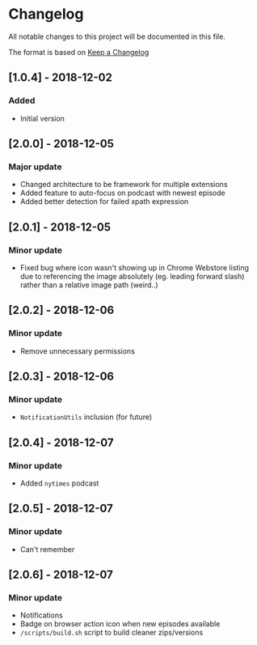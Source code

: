 # Changelog
All notable changes to this project will be documented in this file.

The format is based on [Keep a Changelog](https://keepachangelog.com/en/1.0.0/)

## [1.0.4] - 2018-12-02
### Added
- Initial version

## [2.0.0] - 2018-12-05
### Major update
- Changed architecture to be framework for multiple extensions
- Added feature to auto-focus on podcast with newest episode
- Added better detection for failed xpath expression

## [2.0.1] - 2018-12-05
### Minor update
- Fixed bug where icon wasn't showing up in Chrome Webstore listing due to
referencing the image absolutely (eg. leading forward slash) rather than a
relative image path (weird..)

## [2.0.2] - 2018-12-06
### Minor update
- Remove unnecessary permissions

## [2.0.3] - 2018-12-06
### Minor update
- `NotificationUtils` inclusion (for future)

## [2.0.4] - 2018-12-07
### Minor update
- Added `nytimes` podcast

## [2.0.5] - 2018-12-07
### Minor update
- Can't remember

## [2.0.6] - 2018-12-07
### Minor update
- Notifications
- Badge on browser action icon when new episodes available
- `/scripts/build.sh` script to build cleaner zips/versions
